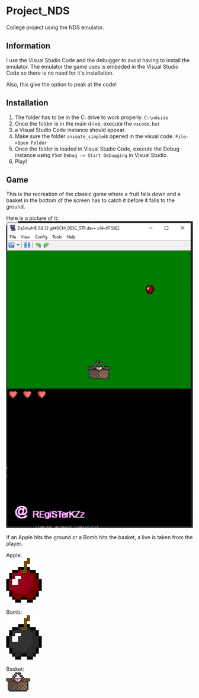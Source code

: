 
# Project_NDS
College project using the NDS emulator.

## Information

I use the Visual Studio Code and the debugger to avoid having to install the emulator. The emulator the game uses is embeded in the Visual Studio Code so there is no need for it's installation.

Also, this give the option to peak at the code!

## Installation

1. The folder has to be in the C: drive to work properly.
`C:\ndside` 
2. Once the folder is in the main drive, execute the `vscode.bat`
3.  a Visual Studio Code instance should appear.
4. Make sure the folder `animate_simple`is opened in the visual code. 
	`File->Open Folder`
5. Once the folder is loaded in Visual Studio Code, execute the Debug instance using `F5`or `Debug -> Start Debugging` in Visual Studio. 
6. Play!


## Game

This is the recreation of the classic game where a fruit falls down and a basket in the bottom of the screen has to catch it before it falls to the ground.

Here is a picture of it: <br/>
![Image](/res/img.png)

If an Apple hits the ground or a Bomb hits the basket, a live is taken from the player.


Apple: <br/>
![Apple](/res/apple.png)

Bomb:<br/>
![Bomb](/res/bomb.png)

Basket: <br/>
![Basket](/res/basket.png)

